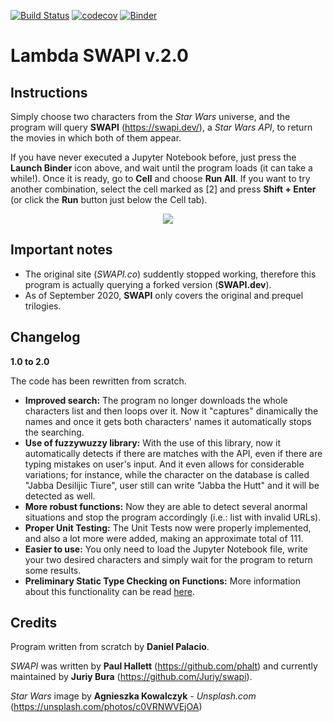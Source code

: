 [![Build Status](https://travis-ci.com/palaciodaniel/lambda_swapi_v2.0.svg?branch=master)](https://travis-ci.com/palaciodaniel/lambda_swapi_v2.0)
[![codecov](https://codecov.io/gh/palaciodaniel/lambda_swapi_v2.0/branch/master/graph/badge.svg)](https://codecov.io/gh/palaciodaniel/lambda_swapi_v2.0)
[![Binder](https://mybinder.org/badge_logo.svg)](https://mybinder.org/v2/gh/palaciodaniel/lambda_swapi_v2.0/master?filepath=lambda_swapi_v2.0.ipynb)

# Lambda SWAPI v.2.0

Instructions
------------
Simply choose two characters from the *Star Wars* universe, and the program will query **SWAPI** (https://swapi.dev/), a *Star Wars API*, to return the movies in which both of them appear.

If you have never executed a Jupyter Notebook before, just press the **Launch Binder** icon above, and wait until the program loads (it can take a while!). Once it is ready, go to **Cell** and choose **Run All**. If you want to try another combination, select the cell marked as [2] and press **Shift + Enter** (or click the **Run** button just below the Cell tab).

<p align="center"> 
<img src="https://images.unsplash.com/photo-1547700055-b61cacebece9?ixlib=rb-1.2.1&ixid=eyJhcHBfaWQiOjEyMDd9&auto=format&fit=crop&w=750&q=80">
</p>

Important notes
---------------
- The original site (*SWAPI.co*) suddently stopped working, therefore this program is actually querying a forked version (**SWAPI.dev**).
- As of September 2020, **SWAPI** only covers the original and prequel trilogies.

Changelog
---------
**1.0 to 2.0**

The code has been rewritten from scratch.

- **Improved search:** The program no longer downloads the whole characters list and then loops over it. Now it "captures" dinamically the names and once it gets both characters' names it automatically stops the searching.
- **Use of fuzzywuzzy library:** With the use of this library, now it automatically detects if there are matches with the API, even if there are typing mistakes on user's input. And it even allows for considerable variations; for instance, while the character on the database is called "Jabba Desilijic Tiure", user still can write "Jabba the Hutt" and it will be detected as well.
- **More robust functions:** Now they are able to detect several anormal situations and stop the program accordingly (i.e.: list with invalid URLs).
- **Proper Unit Testing:** The Unit Tests now were properly implemented, and also a lot more were added, making an approximate total of 111.
- **Easier to use:** You only need to load the Jupyter Notebook file, write your two desired characters and simply wait for the program to return some results.
- **Preliminary Static Type Checking on Functions:** More information about this functionality can be read [here](https://medium.com/@ageitgey/learn-how-to-use-static-type-checking-in-python-3-6-in-10-minutes-12c86d72677b).

Credits
-------
Program written from scratch by **Daniel Palacio**.

*SWAPI* was written by **Paul Hallett** (https://github.com/phalt) and currently maintained by **Juriy Bura** (https://github.com/Juriy/swapi).

*Star Wars* image by **Agnieszka Kowalczyk** - *Unsplash.com* (https://unsplash.com/photos/c0VRNWVEjOA)


